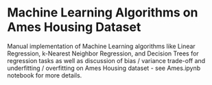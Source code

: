 # Machine Learning Algorithms on Ames Housing Dataset
Manual implementation of Machine Learning algorithms like Linear Regression, k-Nearest Neighbor Regression, and Decision Trees for regression tasks as well as discussion of bias / variance trade-off and underfitting / overfitting on Ames Housing dataset - see Ames.ipynb notebook for more details.
